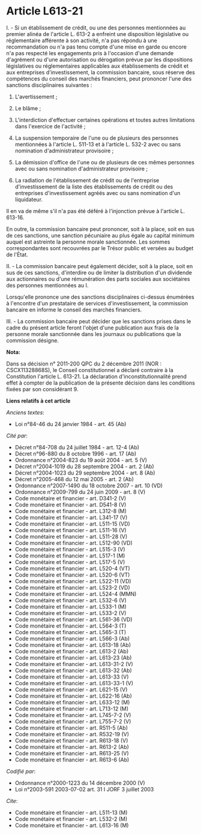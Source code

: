 # Article L613-21

I. - Si un établissement de crédit, ou une des personnes mentionnées au premier alinéa de l'article L. 613-2 a enfreint une
disposition législative ou réglementaire afférente à son activité, n'a pas répondu à une recommandation ou n'a pas tenu
compte d'une mise en garde ou encore n'a pas respecté les engagements pris à l'occasion d'une demande d'agrément ou d'une
autorisation ou dérogation prévue par les dispositions législatives ou réglementaires applicables aux établissements de
crédit et aux entreprises d'investissement, la commission bancaire, sous réserve des compétences du conseil des marchés
financiers, peut prononcer l'une des sanctions disciplinaires suivantes :

1. L'avertissement ;

2. Le blâme ;

3. L'interdiction d'effectuer certaines opérations et toutes autres limitations dans l'exercice de l'activité ;

4. La suspension temporaire de l'une ou de plusieurs des personnes mentionnées à l'article L. 511-13 et à l'article L. 532-2
avec ou sans nomination d'administrateur provisoire ;

5. La démission d'office de l'une ou de plusieurs de ces mêmes personnes avec ou sans nomination d'administrateur
provisoire ;

6. La radiation de l'établissement de crédit ou de l'entreprise d'investissement de la liste des établissements de crédit ou
des entreprises d'investissement agréés avec ou sans nomination d'un liquidateur.

Il en va de même s'il n'a pas été déféré à l'injonction prévue à l'article L. 613-16.

En outre, la commission bancaire peut prononcer, soit à la place, soit en sus de ces sanctions, une sanction pécuniaire au
plus égale au capital minimum auquel est astreinte la personne morale sanctionnée. Les sommes correspondantes sont recouvrées
par le Trésor public et versées au budget de l'État.

II. - La commission bancaire peut également décider, soit à la place, soit en sus de ces sanctions, d'interdire ou de limiter
la distribution d'un dividende aux actionnaires ou d'une rémunération des parts sociales aux sociétaires des personnes
mentionnées au I.

Lorsqu'elle prononce une des sanctions disciplinaires ci-dessus énumérées à l'encontre d'un prestataire de services
d'investissement, la commission bancaire en informe le conseil des marchés financiers.

III. - La commission bancaire peut décider que les sanctions prises dans le cadre du présent article feront l'objet d'une
publication aux frais de la personne morale sanctionnée dans les journaux ou publications que la commission désigne.

**Nota:**

Dans sa décision n° 2011-200 QPC du 2 décembre 2011 (NOR : CSCX11328868S), le Conseil constitutionnel a déclaré contraire à
la Constitution l'article L. 613-21. La déclaration d'inconstitutionnalité prend effet à compter de la publication de la
présente décision dans les conditions fixées par son considérant 9.

**Liens relatifs à cet article**

_Anciens textes_:

  - Loi n°84-46 du 24 janvier 1984 - art. 45 (Ab)

_Cité par_:

  - Décret n°84-708 du 24 juillet 1984 - art. 12-4 (Ab)
  - Décret n°96-880 du 8 octobre 1996 - art. 17 (Ab)
  - Ordonnance n°2004-823 du 19 août 2004 - art. 5 (V)
  - Décret n°2004-1019 du 28 septembre 2004 - art. 2 (Ab)
  - Décret n°2004-1023 du 29 septembre 2004 - art. 8 (Ab)
  - Décret n°2005-468 du 12 mai 2005 - art. 2 (Ab)
  - Ordonnance n°2007-1490 du 18 octobre 2007 - art. 10 (VD)
  - Ordonnance n°2009-799 du 24 juin 2009 - art. 8 (V)
  - Code monétaire et financier - art. D341-2 (V)
  - Code monétaire et financier - art. D541-8 (V)
  - Code monétaire et financier - art. L312-8 (M)
  - Code monétaire et financier - art. L341-17 (V)
  - Code monétaire et financier - art. L511-15 (VD)
  - Code monétaire et financier - art. L511-16 (V)
  - Code monétaire et financier - art. L511-28 (V)
  - Code monétaire et financier - art. L512-90 (VD)
  - Code monétaire et financier - art. L515-3 (V)
  - Code monétaire et financier - art. L517-1 (M)
  - Code monétaire et financier - art. L517-5 (V)
  - Code monétaire et financier - art. L520-4 (VT)
  - Code monétaire et financier - art. L520-6 (VT)
  - Code monétaire et financier - art. L522-11 (VD)
  - Code monétaire et financier - art. L523-2 (VD)
  - Code monétaire et financier - art. L524-4 (MMN)
  - Code monétaire et financier - art. L532-6 (V)
  - Code monétaire et financier - art. L533-1 (M)
  - Code monétaire et financier - art. L533-2 (V)
  - Code monétaire et financier - art. L561-36 (VD)
  - Code monétaire et financier - art. L564-3 (T)
  - Code monétaire et financier - art. L565-3 (T)
  - Code monétaire et financier - art. L566-3 (Ab)
  - Code monétaire et financier - art. L613-18 (Ab)
  - Code monétaire et financier - art. L613-2 (Ab)
  - Code monétaire et financier - art. L613-23 (Ab)
  - Code monétaire et financier - art. L613-31-2 (V)
  - Code monétaire et financier - art. L613-32 (Ab)
  - Code monétaire et financier - art. L613-33 (V)
  - Code monétaire et financier - art. L613-33-1 (V)
  - Code monétaire et financier - art. L621-15 (V)
  - Code monétaire et financier - art. L622-16 (Ab)
  - Code monétaire et financier - art. L633-12 (M)
  - Code monétaire et financier - art. L713-12 (M)
  - Code monétaire et financier - art. L745-7-2 (V)
  - Code monétaire et financier - art. L755-7-2 (V)
  - Code monétaire et financier - art. R511-5 (Ab)
  - Code monétaire et financier - art. R532-19 (V)
  - Code monétaire et financier - art. R613-18 (V)
  - Code monétaire et financier - art. R613-2 (Ab)
  - Code monétaire et financier - art. R613-25 (V)
  - Code monétaire et financier - art. R613-6 (Ab)

_Codifié par_:

  - Ordonnance n°2000-1223 du 14 décembre 2000 (V)
  - Loi n°2003-591 2003-07-02 art. 31 I JORF 3 juillet 2003

_Cite_:

  - Code monétaire et financier - art. L511-13 (M)
  - Code monétaire et financier - art. L532-2 (M)
  - Code monétaire et financier - art. L613-16 (M)
